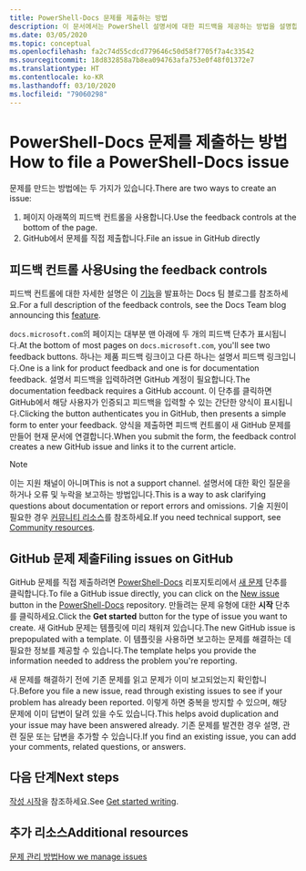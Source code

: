 ```yaml
---
title: PowerShell-Docs 문제를 제출하는 방법
description: 이 문서에서는 PowerShell 설명서에 대한 피드백을 제공하는 방법을 설명합니다.
ms.date: 03/05/2020
ms.topic: conceptual
ms.openlocfilehash: fa2c74d55cdcd779646c50d58f7705f7a4c33542
ms.sourcegitcommit: 18d832858a7b8ea094763afa753e0f48f01372e7
ms.translationtype: HT
ms.contentlocale: ko-KR
ms.lasthandoff: 03/10/2020
ms.locfileid: "79060298"
---
```

# <a name="how-to-file-a-powershell-docs-issue"></a><span data-ttu-id="3a41d-103">PowerShell-Docs 문제를 제출하는 방법</span><span class="sxs-lookup"><span data-stu-id="3a41d-103">How to file a PowerShell-Docs issue</span></span>

<span data-ttu-id="3a41d-104">문제를 만드는 방법에는 두 가지가 있습니다.</span><span class="sxs-lookup"><span data-stu-id="3a41d-104">There are two ways to create an issue:</span></span>

1. <span data-ttu-id="3a41d-105">페이지 아래쪽의 피드백 컨트롤을 사용합니다.</span><span class="sxs-lookup"><span data-stu-id="3a41d-105">Use the feedback controls at the bottom of the page.</span></span>
1. <span data-ttu-id="3a41d-106">GitHub에서 문제를 직접 제출합니다.</span><span class="sxs-lookup"><span data-stu-id="3a41d-106">File an issue in GitHub directly</span></span>

## <a name="using-the-feedback-controls"></a><span data-ttu-id="3a41d-107">피드백 컨트롤 사용</span><span class="sxs-lookup"><span data-stu-id="3a41d-107">Using the feedback controls</span></span>

<span data-ttu-id="3a41d-108">피드백 컨트롤에 대한 자세한 설명은 이 [기능][feedback]을 발표하는 Docs 팀 블로그를 참조하세요.</span><span class="sxs-lookup"><span data-stu-id="3a41d-108">For a full description of the feedback controls, see the Docs Team blog announcing this [feature][feedback].</span></span>

<span data-ttu-id="3a41d-109">`docs.microsoft.com`의 페이지는 대부분 맨 아래에 두 개의 피드백 단추가 표시됩니다.</span><span class="sxs-lookup"><span data-stu-id="3a41d-109">At the bottom of most pages on `docs.microsoft.com`, you'll see two feedback buttons.</span></span> <span data-ttu-id="3a41d-110">하나는 제품 피드백 링크이고 다른 하나는 설명서 피드백 링크입니다.</span><span class="sxs-lookup"><span data-stu-id="3a41d-110">One is a link for product feedback and one is for documentation feedback.</span></span> <span data-ttu-id="3a41d-111">설명서 피드백을 입력하려면 GitHub 계정이 필요합니다.</span><span class="sxs-lookup"><span data-stu-id="3a41d-111">The documentation feedback requires a GitHub account.</span></span> <span data-ttu-id="3a41d-112">이 단추를 클릭하면 GitHub에서 해당 사용자가 인증되고 피드백을 입력할 수 있는 간단한 양식이 표시됩니다.</span><span class="sxs-lookup"><span data-stu-id="3a41d-112">Clicking the button authenticates you in GitHub, then presents a simple form to enter your feedback.</span></span> <span data-ttu-id="3a41d-113">양식을 제출하면 피드백 컨트롤이 새 GitHub 문제를 만들어 현재 문서에 연결합니다.</span><span class="sxs-lookup"><span data-stu-id="3a41d-113">When you submit the form, the feedback control creates a new GitHub issue and links it to the current article.</span></span>

> [!NOTE]
> <span data-ttu-id="3a41d-114">이는 지원 채널이 아니며</span><span class="sxs-lookup"><span data-stu-id="3a41d-114">This is not a support channel.</span></span> <span data-ttu-id="3a41d-115">설명서에 대한 확인 질문을 하거나 오류 및 누락을 보고하는 방법입니다.</span><span class="sxs-lookup"><span data-stu-id="3a41d-115">This is a way to ask clarifying questions about documentation or report errors and omissions.</span></span> <span data-ttu-id="3a41d-116">기술 지원이 필요한 경우 [커뮤니티 리소스](../community-support.md)를 참조하세요.</span><span class="sxs-lookup"><span data-stu-id="3a41d-116">If you need technical support, see [Community resources](../community-support.md).</span></span>

## <a name="filing-issues-on-github"></a><span data-ttu-id="3a41d-117">GitHub 문제 제출</span><span class="sxs-lookup"><span data-stu-id="3a41d-117">Filing issues on GitHub</span></span>

<span data-ttu-id="3a41d-118">GitHub 문제를 직접 제출하려면 [PowerShell-Docs][docs-issues] 리포지토리에서 [새 문제][new-issue] 단추를 클릭합니다.</span><span class="sxs-lookup"><span data-stu-id="3a41d-118">To file a GitHub issue directly, you can click on the [New issue][new-issue] button in the [PowerShell-Docs][docs-issues] repository.</span></span> <span data-ttu-id="3a41d-119">만들려는 문제 유형에 대한 **시작** 단추를 클릭하세요.</span><span class="sxs-lookup"><span data-stu-id="3a41d-119">Click the **Get started** button for the type of issue you want to create.</span></span> <span data-ttu-id="3a41d-120">새 GitHub 문제는 템플릿에 미리 채워져 있습니다.</span><span class="sxs-lookup"><span data-stu-id="3a41d-120">The new GitHub issue is prepopulated with a template.</span></span> <span data-ttu-id="3a41d-121">이 템플릿을 사용하면 보고하는 문제를 해결하는 데 필요한 정보를 제공할 수 있습니다.</span><span class="sxs-lookup"><span data-stu-id="3a41d-121">The template helps you provide the information needed to address the problem you're reporting.</span></span>

<span data-ttu-id="3a41d-122">새 문제를 해결하기 전에 기존 문제를 읽고 문제가 이미 보고되었는지 확인합니다.</span><span class="sxs-lookup"><span data-stu-id="3a41d-122">Before you file a new issue, read through existing issues to see if your problem has already been reported.</span></span> <span data-ttu-id="3a41d-123">이렇게 하면 중복을 방지할 수 있으며, 해당 문제에 이미 답변이 달려 있을 수도 있습니다.</span><span class="sxs-lookup"><span data-stu-id="3a41d-123">This helps avoid duplication and your issue may have been answered already.</span></span> <span data-ttu-id="3a41d-124">기존 문제를 발견한 경우 설명, 관련 질문 또는 답변을 추가할 수 있습니다.</span><span class="sxs-lookup"><span data-stu-id="3a41d-124">If you find an existing issue, you can add your comments, related questions, or answers.</span></span>

## <a name="next-steps"></a><span data-ttu-id="3a41d-125">다음 단계</span><span class="sxs-lookup"><span data-stu-id="3a41d-125">Next steps</span></span>

<span data-ttu-id="3a41d-126">[작성 시작](get-started-writing.md)을 참조하세요.</span><span class="sxs-lookup"><span data-stu-id="3a41d-126">See [Get started writing](get-started-writing.md).</span></span>

## <a name="additional-resources"></a><span data-ttu-id="3a41d-127">추가 리소스</span><span class="sxs-lookup"><span data-stu-id="3a41d-127">Additional resources</span></span>

[<span data-ttu-id="3a41d-128">문제 관리 방법</span><span class="sxs-lookup"><span data-stu-id="3a41d-128">How we manage issues</span></span>](managing-issues.md)

<!-- reference links -->
[feedback]: /teamblog/a-new-feedback-system-is-coming-to-docs
[new-issue]: https://github.com/MicrosoftDocs/PowerShell-Docs/issues/new/choose
[docs-issues]: https://github.com/MicrosoftDocs/PowerShell-Docs/issues

